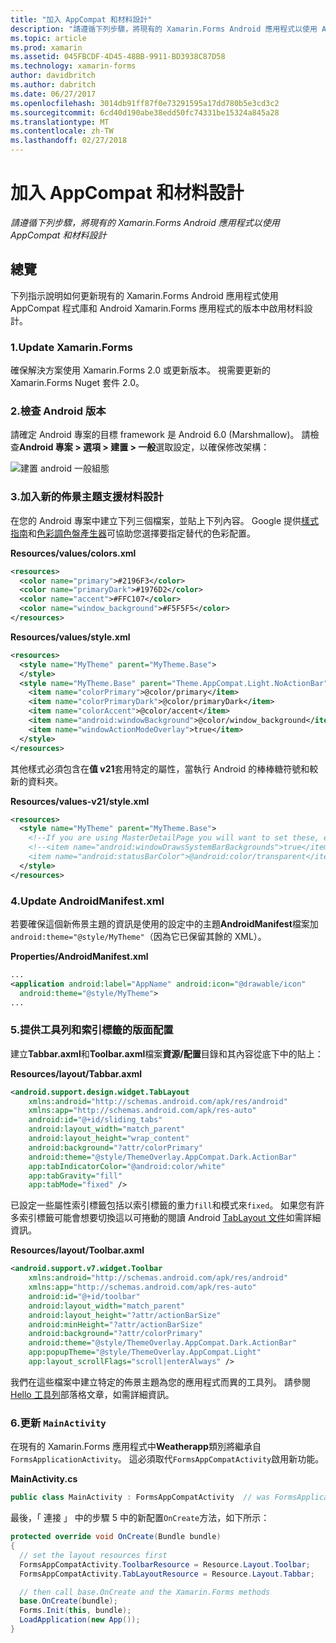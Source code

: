 ```yaml
---
title: "加入 AppCompat 和材料設計"
description: "請遵循下列步驟，將現有的 Xamarin.Forms Android 應用程式以使用 AppCompat 和材料設計"
ms.topic: article
ms.prod: xamarin
ms.assetid: 045FBCDF-4D45-48BB-9911-BD3938C87D58
ms.technology: xamarin-forms
author: davidbritch
ms.author: dabritch
ms.date: 06/27/2017
ms.openlocfilehash: 3014db91ff87f0e73291595a17dd780b5e3cd3c2
ms.sourcegitcommit: 6cd40d190abe38edd50fc74331be15324a845a28
ms.translationtype: MT
ms.contentlocale: zh-TW
ms.lasthandoff: 02/27/2018
---
```

# <a name="adding-appcompat-and-material-design"></a>加入 AppCompat 和材料設計

_請遵循下列步驟，將現有的 Xamarin.Forms Android 應用程式以使用 AppCompat 和材料設計_

<!-- source https://gist.github.com/jassmith/a3b2a543f99126782936
https://blog.xamarin.com/material-design-for-your-xamarin-forms-android-apps/ -->

## <a name="overview"></a>總覽

下列指示說明如何更新現有的 Xamarin.Forms Android 應用程式使用 AppCompat 程式庫和 Android Xamarin.Forms 應用程式的版本中啟用材料設計。

### <a name="1-update-xamarinforms"></a>1.Update Xamarin.Forms

確保解決方案使用 Xamarin.Forms 2.0 或更新版本。 視需要更新的 Xamarin.Forms Nuget 套件 2.0。

### <a name="2-check-android-version"></a>2.檢查 Android 版本

請確定 Android 專案的目標 framework 是 Android 6.0 (Marshmallow)。 請檢查**Android 專案 > 選項 > 建置 > 一般**選取設定，以確保修改架構：

 ![](appcompat-images/target-android-6-sml.png "建置 android 一般組態")

### <a name="3-add-new-themes-to-support-material-design"></a>3.加入新的佈景主題支援材料設計

在您的 Android 專案中建立下列三個檔案，並貼上下列內容。 Google 提供[樣式指南](http://www.google.com/design/spec/style/color.html#color-color-palette)和[色彩調色盤產生器](http://www.materialpalette.com/)可協助您選擇要指定替代的色彩配置。

**Resources/values/colors.xml**

```xml
<resources>
  <color name="primary">#2196F3</color>
  <color name="primaryDark">#1976D2</color>
  <color name="accent">#FFC107</color>
  <color name="window_background">#F5F5F5</color>
</resources>
```

**Resources/values/style.xml**

```xml
<resources>
  <style name="MyTheme" parent="MyTheme.Base">
  </style>
  <style name="MyTheme.Base" parent="Theme.AppCompat.Light.NoActionBar">
    <item name="colorPrimary">@color/primary</item>
    <item name="colorPrimaryDark">@color/primaryDark</item>
    <item name="colorAccent">@color/accent</item>
    <item name="android:windowBackground">@color/window_background</item>
    <item name="windowActionModeOverlay">true</item>
  </style>
</resources>
```

其他樣式必須包含在**值 v21**套用特定的屬性，當執行 Android 的棒棒糖符號和較新的資料夾。

**Resources/values-v21/style.xml**

```xml
<resources>
  <style name="MyTheme" parent="MyTheme.Base">
    <!--If you are using MasterDetailPage you will want to set these, else you can leave them out-->
    <!--<item name="android:windowDrawsSystemBarBackgrounds">true</item>
    <item name="android:statusBarColor">@android:color/transparent</item>-->
  </style>
</resources>
```

### <a name="4-update-androidmanifestxml"></a>4.Update AndroidManifest.xml

若要確保這個新佈景主題的資訊是使用的設定中的主題**AndroidManifest**檔案加`android:theme="@style/MyTheme"`（因為它已保留其餘的 XML）。

**Properties/AndroidManifest.xml**

```xml
...
<application android:label="AppName" android:icon="@drawable/icon"
  android:theme="@style/MyTheme">
...
```

### <a name="5-provide-toolbar-and-tab-layouts"></a>5.提供工具列和索引標籤的版面配置

建立**Tabbar.axml**和**Toolbar.axml**檔案**資源/配置**目錄和其內容從底下中的貼上：

**Resources/layout/Tabbar.axml**

```xml
<android.support.design.widget.TabLayout
    xmlns:android="http://schemas.android.com/apk/res/android"
    xmlns:app="http://schemas.android.com/apk/res-auto"
    android:id="@+id/sliding_tabs"
    android:layout_width="match_parent"
    android:layout_height="wrap_content"
    android:background="?attr/colorPrimary"
    android:theme="@style/ThemeOverlay.AppCompat.Dark.ActionBar"
    app:tabIndicatorColor="@android:color/white"
    app:tabGravity="fill"
    app:tabMode="fixed" />
```

已設定一些屬性索引標籤包括以索引標籤的重力`fill`和模式來`fixed`。
如果您有許多索引標籤可能會想要切換這以可捲動的閱讀 Android [TabLayout 文件](http://developer.android.com/reference/android/support/design/widget/TabLayout.html)如需詳細資訊。

**Resources/layout/Toolbar.axml**

```xml
<android.support.v7.widget.Toolbar
    xmlns:android="http://schemas.android.com/apk/res/android"
    xmlns:app="http://schemas.android.com/apk/res-auto"
    android:id="@+id/toolbar"
    android:layout_width="match_parent"
    android:layout_height="?attr/actionBarSize"
    android:minHeight="?attr/actionBarSize"
    android:background="?attr/colorPrimary"
    android:theme="@style/ThemeOverlay.AppCompat.Dark.ActionBar"
    app:popupTheme="@style/ThemeOverlay.AppCompat.Light"
    app:layout_scrollFlags="scroll|enterAlways" />
```

我們在這些檔案中建立特定的佈景主題為您的應用程式而異的工具列。
請參閱[Hello 工具列](https://blog.xamarin.com/android-tips-hello-toolbar-goodbye-action-bar/)部落格文章，如需詳細資訊。


### <a name="6-update-the-mainactivity"></a>6.更新 `MainActivity`

在現有的 Xamarin.Forms 應用程式中**Weatherapp**類別將繼承自`FormsApplicationActivity`。 這必須取代`FormsAppCompatActivity`啟用新功能。

**MainActivity.cs**

```csharp
public class MainActivity : FormsAppCompatActivity  // was FormsApplicationActivity
```

最後，「 連接 」 中的步驟 5 中的新配置`OnCreate`方法，如下所示：

```csharp
protected override void OnCreate(Bundle bundle)
{
  // set the layout resources first
  FormsAppCompatActivity.ToolbarResource = Resource.Layout.Toolbar;
  FormsAppCompatActivity.TabLayoutResource = Resource.Layout.Tabbar;

  // then call base.OnCreate and the Xamarin.Forms methods
  base.OnCreate(bundle);
  Forms.Init(this, bundle);
  LoadApplication(new App());
}
```
